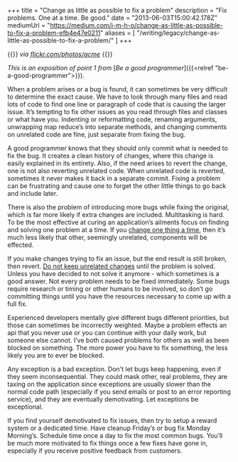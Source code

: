 +++
title = "Change as little as possible to fix a problem"
description = "Fix problems. One at a time. Be good."
date = "2013-06-03T15:00:42.178Z"
mediumUrl = "https://medium.com/i-m-h-o/change-as-little-as-possible-to-fix-a-problem-efb4e47e0211"
aliases = [
  "/writing/legacy/change-as-little-as-possible-to-fix-a-problem/"
]
+++

{{<fig src="0-NX88j1cl5kDz0wbK.jpeg"
  alt="Photo of clouds"
  link="https://flickr.com/photos/acme">}}
_via_ [_flickr.com/photos/acme_](https://flickr.com/photos/acme)
{{</fig>}}

_This is an exposition of point 1 from_ [_Be a good programmer_]({{<relref "be-a-good-programmer">}})_._

When a problem arises or a bug is found, it can sometimes be very difficult to determine the exact cause. We have to look through many files and read lots of code to find one line or paragraph of code that is causing the larger issue. It’s tempting to fix other issues as you read through files and classes or what have you. Indenting or reformatting code, renaming arguments, unwrapping map reduce’s into separate methods, and changing comments on unrelated code are fine, just separate from fixing the bug.

A good programmer knows that they should only commit what is needed to fix the bug. It creates a clean history of changes, where this change is easily explained in its entirety. Also, if the need arises to revert the change, one is not also reverting unrelated code. When unrelated code is reverted, sometimes it never makes it back in a separate commit. Fixing a problem can be frustrating and cause one to forget the other little things to go back and include later. 

There is also the problem of introducing more bugs while fixing the original, which is far more likely if extra changes are included. Multitasking is hard. To be the most effective at curing an application’s ailments focus on finding and solving one problem at a time. If you [change one thing a time](http://en.wikibooks.org/wiki/Computer_Programming_Principles/Maintaining/Debugging#Change_one_thing_at_a_time), then it’s much less likely that other, seemingly unrelated, components will be effected. 

If you make changes trying to fix an issue, but the end result is still broken, then revert. [Do not keep unrelated changes](http://en.wikibooks.org/wiki/Computer_Programming_Principles/Maintaining/Debugging#Back_out_changes_that_have_no_effect) until the problem is solved. Unless you have decided to not solve it anymore - which sometimes is a good answer. Not every problem needs to be fixed immediately. Some bugs require research or timing or other humans to be involved, so don’t go committing things until you have the resources necessary to come up with a full fix. 

Experienced developers mentally give different bugs different priorities, but those can sometimes be incorrectly weighted. Maybe a problem effects an api that you never use or you can continue with your daily work, but someone else cannot. I’ve both caused problems for others as well as been blocked on something. The more power you have to fix something, the less likely you are to ever be blocked. 

Any exception is a bad exception. Don't let bugs keep happening, even if they seem inconsequential. They could mask other, real problems, they are taxing on the application since exceptions are usually slower than the normal code path (especially if you send emails or post to an error reporting service), and they are eventually demotivating. Let exceptions be exceptional. 

If you find yourself demotivated to fix issues, then try to setup a reward system or a dedicated time. Have cleanup Friday’s or bug fix Monday Morning’s. Schedule time once a day to fix the most common bugs. You’ll be much more motivated to fix things once a few fixes have gone in, especially if you receive positive feedback from customers.
